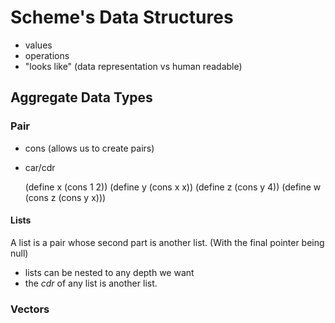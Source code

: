 # Scheme's Data Structures

* values
* operations
* "looks like" (data representation vs human readable)

## Aggregate Data Types

### Pair

* cons (allows us to create pairs)
* car/cdr

    (define x (cons 1 2))
    (define y (cons x x))
    (define z (cons y 4))
    (define w (cons z (cons y x)))

#### Lists
A list is a pair whose second part is another list. (With the final pointer being null)

* lists can be nested to any depth we want
* the _cdr_ of any list is another list.

### Vectors
